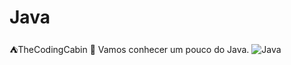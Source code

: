 # Java
⛺TheCodingCabin 👋 Vamos conhecer um pouco do Java.
![Java](https://user-images.githubusercontent.com/105243897/208307464-7bbe7d86-e245-4112-8270-e7d278128c0b.png)
